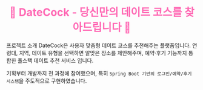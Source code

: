 <h1 align="center" style="color: #ff69b4;">🌸 DateCock - 당신만의 데이트 코스를 찾아드립니다 🌸</h1>
프로젝트 소개
DateCock은 사용자 맞춤형 데이트 코스를 추천해주는 플랫폼입니다.  
연령대, 지역, 데이트 유형을 선택하면 알맞은 장소를 제안해주며, 예약·후기 기능까지 통합한 풀스택 데이트 추천 서비스 입니다.

기획부터 개발까지 전 과정에 참여했으며, 특히 `Spring Boot 기반의 로그인/예약/후기 시스템`을 주도적으로 구현하였습니다.

